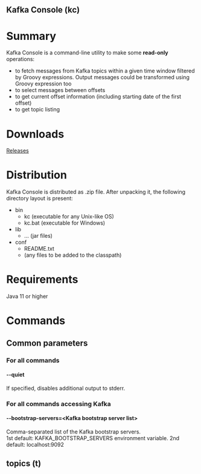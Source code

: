 Kafka Console (kc)
------------------
# Summary

Kafka Console is a command-line utility to make some **read-only** operations:
* to fetch messages from Kafka topics within a given time window filtered by Groovy expressions. Output messages could be transformed using Groovy expression too
* to select messages between offsets
* to get current offset information (including starting date of the first offset)
* to get topic listing

# Downloads
[Releases](https://github.com/dzmauchy/kc/releases)

# Distribution

Kafka Console is distributed as .zip file. After unpacking it, the following directory layout is present:
* bin
  * kc (executable for any Unix-like OS)
  * kc.bat (executable for Windows)
* lib
  * ... (jar files)
* conf
  * README.txt
  * (any files to be added to the classpath)

# Requirements

Java 11 or higher

# Commands

## Common parameters

### For all commands

#### --quiet

If specified, disables additional output to stderr.

### For all commands accessing Kafka

#### --bootstrap-servers=\<Kafka bootstrap server list>
Comma-separated list of the Kafka bootstrap servers.
<br>
1st default: KAFKA_BOOTSTRAP_SERVERS environment variable.
2nd default: localhost:9092

## topics (t)

